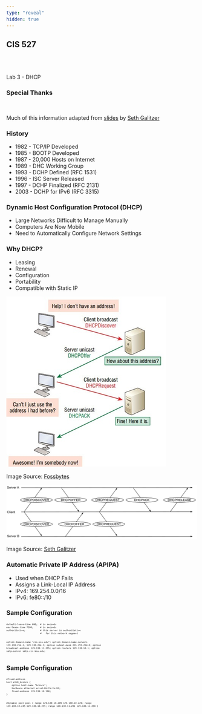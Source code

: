 ```yaml
---
type: "reveal"
hidden: true
---
```

<section>
	<h2>CIS 527</h2><br><br><p>Lab 3 - DHCP</p>
</section>
<section>
	<h3>Special Thanks</h3>
	<br>
	<p>Much of this information adapted from <a href="https://russfeld.me/assets/oldimpress/images/cis527/dhcp.svg">slides</a> by <a href="http://people.cs.ksu.edu/~sgsax/">Seth Galitzer</a></p>
</section>
<section>
	<h3>History</h3>
	<ul>
		<li>1982 - TCP/IP Developed</li>
		<li>1985 - BOOTP Developed</li>
		<li>1987 - 20,000 Hosts on Internet</li>
		<li>1989 - DHC Working Group</li>
		<li>1993 - DCHP Defined (RFC 1531)</li>
		<li>1996 - ISC Server Released</li>
		<li>1997 - DCHP Finalized (RFC 2131)</li>
		<li>2003 - DCHP for IPv6 (RFC 3315)</li>
	</ul>
</section>
<section>
	<h3>Dynamic Host Configuration Protocol (DHCP)</h3>
	<ul>
		<li>Large Networks Difficult to Manage Manually</li>
		<li>Computers Are Now Mobile</li>
		<li>Need to Automatically Configure Network Settings</li>
	</ul>
</section>
<section>
	<h3>Why DHCP?</h3>
	<ul>
		<li>Leasing</li>
		<li>Renewal</li>
		<li>Configuration</li>
		<li>Portability</li>
		<li>Compatible with Static IP</li>
	</ul>
</section>
<section>
	<img class="stretch plain" src="/images/dhcp_fossbytes.jpg">
	<p class="imagecredit">Image Source: <a href="https://fossbytes.com/dhcp-how-does-it-work/">Fossbytes</a></p>
</section>
<section>
	<img class="stretch plain" src="/images/dhcp_multiple.png">
	<p class="imagecredit">Image Source: <a href="http://people.cs.ksu.edu/~russfeld/cis527spring2017/9dhcpdns/images/dhcp.svg">Seth Galitzer</a></p>
</section>
<section>
	<h3>Automatic Private IP Address (APIPA)</h3>
	<ul>
		<li>Used when DHCP Fails</li>
		<li>Assigns a Link-Local IP Address</li>
		<li>IPv4: 169.254.0.0/16</li>
		<li>IPv6: fe80::/10</li>
	</ul>
</section>
<section>
	<h3>Sample Configuration</h3>
	<pre style="font-size: .5em"><code>default-lease-time 600;  # in seconds
max-lease-time 7200;     # in seconds
authoritative;           # this server is authoritative
                         #   for this network segment

option domain-name "cis.ksu.edu";
option domain-name-servers 129.130.254.2, 129.130.254.3;
option subnet-mask 255.255.254.0;
option broadcast-address 129.130.11.255;
option routers 129.130.10.1;
option smtp-server smtp.cis.ksu.edu;
</code></pre>
</section>
<section>
	<h3>Sample Configuration</h3>
	<pre style="font-size: .5em"><code>#fixed-address
host eth0_bronco {
	option host-name "bronco";
	hardware ethernet ec:a8:6b:fe:2e:b5;
	fixed-address 129.130.10.190;
}

#dynamic pool
pool {
	range 129.130.10.209 129.130.10.229;
	range 129.130.10.245 129.130.10.255;
	range 129.130.11.201 129.130.11.254
}
</code></pre>
</section>

